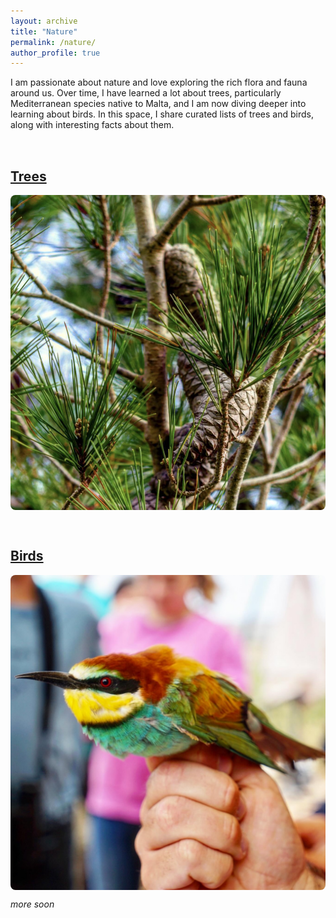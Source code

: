 ```yaml
---
layout: archive
title: "Nature"
permalink: /nature/
author_profile: true
---
```



I am passionate about nature and love exploring the rich flora and fauna around us. Over time, I have learned a lot about trees, particularly Mediterranean species native to Malta, and I am now diving deeper into learning about birds. In this space, I share curated lists of trees and birds, along with interesting facts about them.

<div style="display: flex; flex-wrap: wrap; gap: 2rem; margin-top: 2rem;">
  <div style="flex: 1; min-width: 300px;">
    <h2><a href="/trees/">Trees</a></h2>
    <div style="width: 100%; aspect-ratio: 1 / 1; overflow: hidden; border-radius: 8px;">
      <img src="/images/trees-cover.png" alt="trees" style="width: 100%; height: 100%; object-fit: cover; display: block;">
    </div>
  </div>
  
  <div style="flex: 1; min-width: 300px;">
    <h2><a href="/birds/">Birds</a></h2>
    <div style="width: 100%; aspect-ratio: 1 / 1; overflow: hidden; border-radius: 8px;">
      <img src="/images/birds-cover.png" alt="birds" style="width: 100%; height: 100%; object-fit: cover; display: block;">
    </div>
  </div>
</div>

_more soon_
